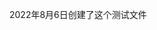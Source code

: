 <!--
 * @Author: 749 fangshuai749@gmail.com
 * @Date: 2022-08-06 14:34:24
 * @LastEditors: 749 fangshuai749@gmail.com
 * @LastEditTime: 2022-08-06 14:35:05
 * @FilePath: \Git\test.md
 * @Description: 这是默认设置,请设置`customMade`, 打开koroFileHeader查看配置 进行设置: https://github.com/OBKoro1/koro1FileHeader/wiki/%E9%85%8D%E7%BD%AE
-->
2022年8月6日创建了这个测试文件